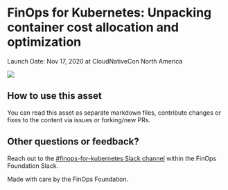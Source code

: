 # FinOps for Kubernetes: Unpacking container cost allocation and optimization

Launch Date: Nov 17, 2020 at CloudNativeCon North America

![](https://github.com/finopsfoundation/sig-containers/blob/main/finops-for-kubernetes/img/header.png)

## How to use this asset

You can read this asset as separate markdown files, contribute changes or fixes to the content via issues or forking/new PRs.

## Other questions or feedback?

Reach out to the [#finops-for-kubernetes Slack channel](https://finopsfoundation.slack.com/) within the FinOps Foundation Slack.

Made with care by the FinOps Foundation.